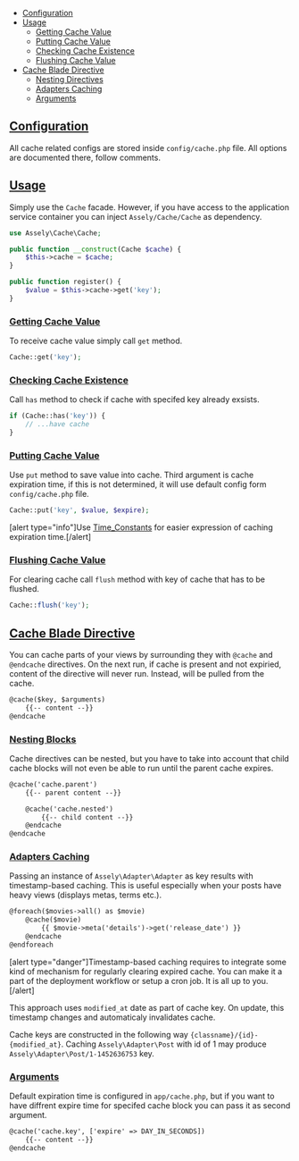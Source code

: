 - [Configuration](#configuration)
- [Usage](#usage)
    + [Getting Cache Value](#getting-cache-value)
    + [Putting Cache Value](#putting-cache-value)
    + [Checking Cache Existence](#checking-cache-existence)
    + [Flushing Cache Value](#flushing-cache-value)
- [Cache Blade Directive](#cache-blade-directive)
    + [Nesting Directives](#nesting-directives)
    + [Adapters Caching](#adapters-caching)
    + [Arguments](#arguments)


<a name="configuration"></a>
## [Configuration](#configuration)

All cache related configs are stored inside `config/cache.php` file. All options are documented there, follow comments.

<a name="usage"></a>
## [Usage](#usage)

Simply use the `Cache` facade. However, if you have access to the application service container you can inject `Assely/Cache/Cache` as dependency.

```php
use Assely\Cache\Cache;

public function __construct(Cache $cache) {
    $this->cache = $cache;
}

public function register() {
    $value = $this->cache->get('key');
}
```

<a name="getting-cache-value"></a>
### [Getting Cache Value](#getting-cache-value)

To receive cache value simply call `get` method.

```php
Cache::get('key');
```

<a name="checking-cache-existence"></a>
### [Checking Cache Existence](#checking-cache-existence)

Call `has` method to check if cache with specifed key already exsists.

```php
if (Cache::has('key')) {
    // ...have cache
}
```

<a name="putting-cache-value"></a>
### [Putting Cache Value](#putting-cache-value)

Use `put` method to save value into cache. Third argument is cache expiration time, if this is not determined, it will use default config form `config/cache.php` file.

```php
Cache::put('key', $value, $expire);
```

[alert type="info"]Use [Time_Constants](https://codex.wordpress.org/Easier_Expression_of_Time_Constants) for easier expression of caching expiration time.[/alert]

<a name="flushing-cache-value"></a>
### [Flushing Cache Value](#flushing-cache-value)

For clearing cache call `flush` method with key of cache that has to be flushed.

```php
Cache::flush('key');
```

<a name="cache-blade-directive"></a>
## [Cache Blade Directive](#cache-blade-directive)

You can cache parts of your views by surrounding they with `@cache` and `@endcache` directives. On the next run, if cache is present and not expiried, content of the directive will never run. Instead, will be pulled from the cache.

```html
@cache($key, $arguments)
    {{-- content --}}
@endcache
```

<a name="nesting-blocks"></a>
### [Nesting Blocks](#nesting-blocks)

Cache directives can be nested, but you have to take into account that child cache blocks will not even be able to run until the parent cache expires.

```html
@cache('cache.parent')
    {{-- parent content --}}

    @cache('cache.nested')
        {{-- child content --}}
    @endcache
@endcache
```

<a name="adapters-caching"></a>
### [Adapters Caching](#adapters-caching)

Passing an instance of `Assely\Adapter\Adapter` as key results with timestamp-based caching. This is useful especially when your posts have heavy views (displays metas, terms etc.).

```html
@foreach($movies->all() as $movie)
    @cache($movie)
        {{ $movie->meta('details')->get('release_date') }}
    @endcache
@endforeach
```

[alert type="danger"]Timestamp-based caching requires to integrate some kind of
mechanism for regularly clearing expired cache. You can make it a part of the deployment workflow or setup a cron job. It is all up to you.[/alert]

This approach uses `modified_at` date as part of cache key. On update, this timestamp changes and automaticaly invalidates cache.

Cache keys are constructed in the following way `{classname}/{id}-{modified_at}`. Caching `Assely\Adapter\Post` with id of 1 may produce `Assely\Adapter\Post/1-1452636753` key.

<a name="arguments"></a>
### [Arguments](#arguments)

Default expiration time is configured in `app/cache.php`, but if you want to have diffrent expire time for specifed cache block you can pass it as second argument.

```html
@cache('cache.key', ['expire' => DAY_IN_SECONDS])
    {{-- content --}}
@endcache
```

